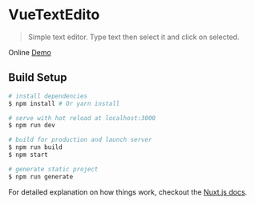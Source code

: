# VueTextEdito

> Simple text editor. Type text then select it and click on selected.

Online [Demo](https://alexr2d2.github.io/VueTextEditor/)

## Build Setup

``` bash
# install dependencies
$ npm install # Or yarn install

# serve with hot reload at localhost:3000
$ npm run dev

# build for production and launch server
$ npm run build
$ npm start

# generate static project
$ npm run generate
```

For detailed explanation on how things work, checkout the [Nuxt.js docs](https://github.com/nuxt/nuxt.js).
